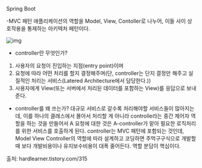 Spring Boot 

-MVC 패턴
애플리케이션의 역할을 Model, View, Contoller로 나누어, 이들 사이 상호작용을 통제하는 아키텍처 페턴이다.

![img](https://img1.daumcdn.net/thumb/R1280x0/?scode=mtistory2&fname=https%3A%2F%2Fblog.kakaocdn.net%2Fdn%2F6QO4D%2FbtrbhYYpWHL%2FjtSpTqBF8UbUbkili88bVk%2Fimg.png)
- controller란 무엇인가?
1. 사용자의 요청이 진입하는 지점(entry point)이며
2. 요청에 따라 어떤 처리를 할지 결정해주며(단, controller는 단지 결정만 해주고 실질적인 처리는 서비스(Latered Architecture에서 담당한다.))
3. 사용자에게 View(또는 서버에서 처리된 데이터를 포함하는 View)를 응답으로 보내준다.

- controller를 왜 쓰는가?
대규모 서비스로 갈수록 처리해야할 서비스들이 많아지는데, 이를 하나의 클래스에서 몰아서 처리할 게 아니라 
controlle라는 중간 제어자 역할을 하는 것을 만들어서 A 요청에 대한 것은 A-controller가 맡아 필요한 로직처리를 위한 서비스를 호출하게 된다.
controller는 MVC 패턴에 포함되는 것인데, Model View Controller의 역할에 따라 설계하고 코딩하면 주먹구구식으로 개발할 때 보다 개발비용이나 유지보수비용이 대폭 줄어든다. 역할 분담이 핵심이다.

출처: hardlearner.tistory.com/315
